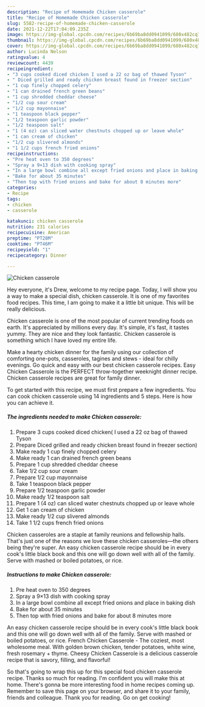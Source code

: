 ```yaml
---
description: "Recipe of Homemade Chicken casserole"
title: "Recipe of Homemade Chicken casserole"
slug: 5582-recipe-of-homemade-chicken-casserole
date: 2021-12-22T17:04:09.235Z
image: https://img-global.cpcdn.com/recipes/6b69ba8dd0941099/680x482cq70/chicken-casserole-recipe-main-photo.jpg
thumbnail: https://img-global.cpcdn.com/recipes/6b69ba8dd0941099/680x482cq70/chicken-casserole-recipe-main-photo.jpg
cover: https://img-global.cpcdn.com/recipes/6b69ba8dd0941099/680x482cq70/chicken-casserole-recipe-main-photo.jpg
author: Lucinda Nelson
ratingvalue: 4
reviewcount: 4439
recipeingredient:
- "3 cups cooked diced chicken I used a 22 oz bag of thawed Tyson"
- " Diced grilled and ready chicken breast found in freezer section"
- "1 cup finely chopped celery"
- "1 can drained french green beans"
- "1 cup shredded cheddar cheese"
- "1/2 cup sour cream"
- "1/2 cup mayonnaise"
- "1 teaspoon black pepper"
- "1/2 teaspoon garlic powder"
- "1/2 teaspoon salt"
- "1 (4 oz) can sliced water chestnuts chopped up or leave whole"
- "1 can cream of chicken"
- "1/2 cup slivered almonds"
- "1 1/2 cups french fried onions"
recipeinstructions:
- "Pre heat oven to 350 degrees"
- "Spray a 9×13 dish with cooking spray"
- "In a large bowl combine all except fried onions and place in baking dish"
- "Bake for about 35 minutes"
- "Then top with fried onions and bake for about 8 minutes more"
categories:
- Recipe
tags:
- chicken
- casserole

katakunci: chicken casserole 
nutrition: 231 calories
recipecuisine: American
preptime: "PT28M"
cooktime: "PT46M"
recipeyield: "1"
recipecategory: Dinner

---
```



![Chicken casserole](https://img-global.cpcdn.com/recipes/6b69ba8dd0941099/680x482cq70/chicken-casserole-recipe-main-photo.jpg)

Hey everyone, it's Drew, welcome to my recipe page. Today, I will show you a way to make a special dish, chicken casserole. It is one of my favorites food recipes. This time, I am going to make it a little bit unique. This will be really delicious.

Chicken casserole is one of the most popular of current trending foods on earth. It's appreciated by millions every day. It's simple, it's fast, it tastes yummy. They are nice and they look fantastic. Chicken casserole is something which I have loved my entire life.

Make a hearty chicken dinner for the family using our collection of comforting one-pots, casseroles, tagines and stews - ideal for chilly evenings. Go quick and easy with our best chicken casserole recipes. Easy Chicken Casserole is the PERFECT throw-together weeknight dinner recipe. Chicken casserole recipes are great for family dinner.


To get started with this recipe, we must first prepare a few ingredients. You can cook chicken casserole using 14 ingredients and 5 steps. Here is how you can achieve it.

<!--inarticleads1-->

##### The ingredients needed to make Chicken casserole:

1. Prepare 3 cups cooked diced chicken( I used a 22 oz bag of thawed Tyson
1. Prepare  Diced grilled and ready chicken breast found in freezer section)
1. Make ready 1 cup finely chopped celery
1. Make ready 1 can drained french green beans
1. Prepare 1 cup shredded cheddar cheese
1. Take 1/2 cup sour cream
1. Prepare 1/2 cup mayonnaise
1. Take 1 teaspoon black pepper
1. Prepare 1/2 teaspoon garlic powder
1. Make ready 1/2 teaspoon salt
1. Prepare 1 (4 oz) can sliced water chestnuts chopped up or leave whole
1. Get 1 can cream of chicken
1. Make ready 1/2 cup slivered almonds
1. Take 1 1/2 cups french fried onions


Chicken casseroles are a staple at family reunions and fellowship halls. That&#39;s just one of the reasons we love these chicken casseroles—the others being they&#39;re super. An easy chicken casserole recipe should be in every cook&#39;s little black book and this one will go down well with all of the family. Serve with mashed or boiled potatoes, or rice. 

<!--inarticleads2-->

##### Instructions to make Chicken casserole:

1. Pre heat oven to 350 degrees
1. Spray a 9×13 dish with cooking spray
1. In a large bowl combine all except fried onions and place in baking dish
1. Bake for about 35 minutes
1. Then top with fried onions and bake for about 8 minutes more


An easy chicken casserole recipe should be in every cook&#39;s little black book and this one will go down well with all of the family. Serve with mashed or boiled potatoes, or rice. French Chicken Casserole - The coziest, most wholesome meal. With golden brown chicken, tender potatoes, white wine, fresh rosemary + thyme. Cheesy Chicken Casserole is a delicious casserole recipe that is savory, filling, and flavorful! 

So that's going to wrap this up for this special food chicken casserole recipe. Thanks so much for reading. I'm confident you will make this at home. There's gonna be more interesting food in home recipes coming up. Remember to save this page on your browser, and share it to your family, friends and colleague. Thank you for reading. Go on get cooking!
